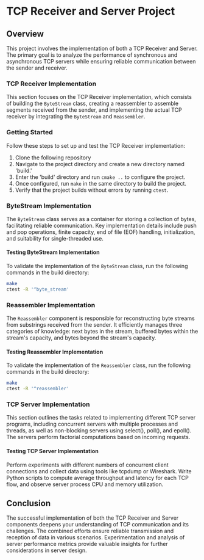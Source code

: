 
# TCP Receiver and Server Project

## Overview
This project involves the implementation of both a TCP Receiver and Server. The primary goal is to analyze the performance of synchronous and asynchronous TCP servers while ensuring reliable communication between the sender and receiver.

### TCP Receiver Implementation
This section focuses on the TCP Receiver implementation, which consists of building the `ByteStream` class, creating a reassembler to assemble segments received from the sender, and implementing the actual TCP receiver by integrating the `ByteStream` and `Reassembler`.

### Getting Started
Follow these steps to set up and test the TCP Receiver implementation:

1. Clone the following repository
2. Navigate to the project directory and create a new directory named 'build.'
3. Enter the 'build' directory and run `cmake ..` to configure the project.
4. Once configured, run `make` in the same directory to build the project.
5. Verify that the project builds without errors by running `ctest`.

### ByteStream Implementation
The `ByteStream` class serves as a container for storing a collection of bytes, facilitating reliable communication. Key implementation details include push and pop operations, finite capacity, end of file (EOF) handling, initialization, and suitability for single-threaded use.

#### Testing ByteStream Implementation
To validate the implementation of the `ByteStream` class, run the following commands in the build directory:
```bash
make
ctest -R '^byte_stream'
```

### Reassembler Implementation
The `Reassembler` component is responsible for reconstructing byte streams from substrings received from the sender. It efficiently manages three categories of knowledge: next bytes in the stream, buffered bytes within the stream's capacity, and bytes beyond the stream's capacity.

#### Testing Reassembler Implementation
To validate the implementation of the `Reassembler` class, run the following commands in the build directory:
```bash
make
ctest -R '^reassembler'
```

### TCP Server Implementation
This section outlines the tasks related to implementing different TCP server programs, including concurrent servers with multiple processes and threads, as well as non-blocking servers using select(), poll(), and epoll(). The servers perform factorial computations based on incoming requests.

#### Testing TCP Server Implementation
Perform experiments with different numbers of concurrent client connections and collect data using tools like tcpdump or Wireshark. Write Python scripts to compute average throughput and latency for each TCP flow, and observe server process CPU and memory utilization.

## Conclusion
The successful implementation of both the TCP Receiver and Server components deepens your understanding of TCP communication and its challenges. The combined efforts ensure reliable transmission and reception of data in various scenarios. Experimentation and analysis of server performance metrics provide valuable insights for further considerations in server design.
